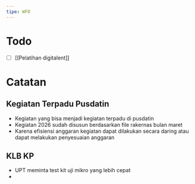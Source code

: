 ```yaml
---
tipe: WFO
---
```

# Todo
- [ ] [[Pelatihan digitalent]] 
# Catatan
## Kegiatan Terpadu Pusdatin
- Kegiatan yang bisa menjadi kegiatan terpadu di pusdatin
- Kegiatan 2026 sudah disusun berdasarkan file rakernas bulan maret
- Karena efisiensi anggaran kegiatan dapat dilakukan secara daring atau dapat melakukan penyesuaian anggaran
## KLB KP
- UPT meminta test kit uji mikro yang lebih cepat
- 